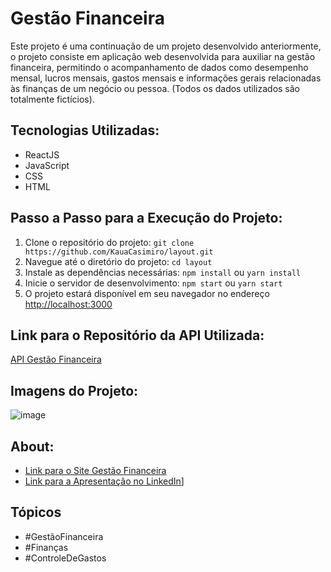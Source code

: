 # Gestão Financeira

Este projeto é uma continuação de um projeto desenvolvido anteriormente, o projeto consiste em aplicação web desenvolvida para auxiliar na gestão financeira, permitindo o acompanhamento de dados como desempenho mensal, lucros mensais, gastos mensais e informações gerais relacionadas às finanças de um negócio ou pessoa.
(Todos os dados utilizados são totalmente fictícios).

## Tecnologias Utilizadas:
- ReactJS
- JavaScript
- CSS
- HTML

## Passo a Passo para a Execução do Projeto:
1. Clone o repositório do projeto: `git clone https://github.com/KauaCasimiro/layout.git`
2. Navegue até o diretório do projeto: `cd layout`
3. Instale as dependências necessárias: `npm install` ou `yarn install`
4. Inicie o servidor de desenvolvimento: `npm start` ou `yarn start`
5. O projeto estará disponível em seu navegador no endereço [http://localhost:3000](http://localhost:3000)

## Link para o Repositório da API Utilizada:
[API Gestão Financeira](https://github.com/KauaCasimiro/M4MiniProjeto)

## Imagens do Projeto:
![image](https://github.com/KauaCasimiro/layout/assets/73629186/1716b241-d795-4583-b3e0-e00e384c7d6c)


## About:
- [Link para o Site Gestão Financeira](https://gestao-financeira-inky.vercel.app/)
- [Link para a Apresentação no LinkedIn](https://www.linkedin.com/posts/kau%C3%A3-araujo-casimiro-453b47260_ol%C3%A1-comunidade-do-linkedin-venho-activity-7180058251974033408-AXkj?utm_source=share&utm_medium=member_desktop)]

## Tópicos
- #GestãoFinanceira
- #Finanças
- #ControleDeGastos
